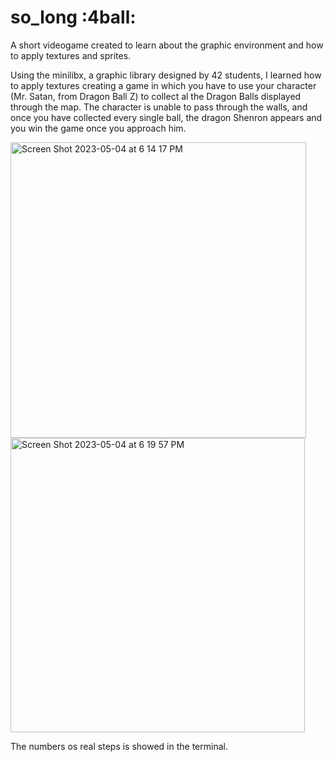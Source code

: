 # so_long :4ball:
A short videogame created to learn about the graphic environment and how to apply textures and sprites.

Using the minilibx, a graphic library designed by 42 students, I learned how to apply textures creating a game in which you have to use your character (Mr. Satan, from Dragon Ball Z) to collect al the Dragon Balls displayed through the map. The character is unable to pass through the walls, and once you have collected every single ball, the dragon Shenron appears and you win the game once you approach him.

<img width="473" alt="Screen Shot 2023-05-04 at 6 14 17 PM" src="https://user-images.githubusercontent.com/72255876/236262721-0f20339c-450d-4677-877c-33602eac3ff1.png">

<img width="471" alt="Screen Shot 2023-05-04 at 6 19 57 PM" src="https://user-images.githubusercontent.com/72255876/236264141-310b9e93-8dbf-40cb-91e9-97ffde3e1d73.png">

The numbers os real steps is showed in the terminal.
